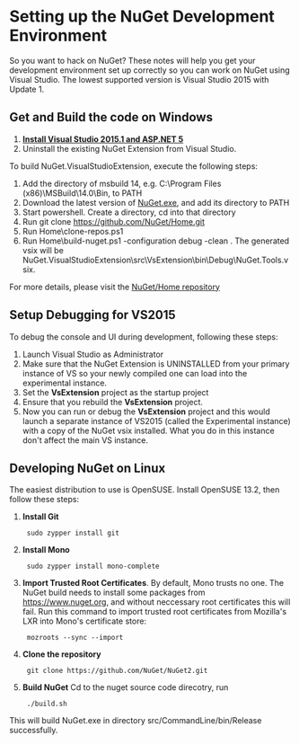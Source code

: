 # Setting up the NuGet Development Environment
So you want to hack on NuGet? These notes will help you get your development environment
set up correctly so you can work on NuGet using Visual Studio. The lowest supported
version is Visual Studio 2015 with Update 1.

## Get and Build the code on Windows
1. **<a href="http://docs.asp.net/en/latest/getting-started/installing-on-windows.html">Install Visual Studio 2015.1 and ASP.NET 5</a>**
1. Uninstall the existing NuGet Extension from Visual Studio.

To build NuGet.VisualStudioExtension, execute the following steps:

1. Add the directory of msbuild 14, e.g. C:\Program Files (x86)\MSBuild\14.0\Bin, to PATH
1. Download the latest version of [NuGet.exe](https://www.nuget.org/nuget.exe), and add its directory to PATH
1. Start powershell. Create a directory, cd into that directory
1. Run  git clone https://github.com/NuGet/Home.git
1. Run  Home\clone-repos.ps1
1. Run  Home\build-nuget.ps1 -configuration debug -clean . The generated vsix will be                 NuGet.VisualStudioExtension\src\VsExtension\bin\Debug\NuGet.Tools.vsix.

For more details, please visit the [NuGet/Home repository](https://github.com/NuGet/Home/blob/master/README.md)


## Setup Debugging for VS2015
To debug the console and UI during development, following these steps:

1. Launch Visual Studio as Administrator
1. Make sure that the NuGet Extension is UNINSTALLED from your primary instance of VS so your newly compiled one can load into the experimental instance.
1. Set the **VsExtension** project as the startup project
1. Ensure that you rebuild the **VsExtension** project.
1. Now you can run or debug the **VsExtension** project and this would launch a separate instance of VS2015 (called the Experimental instance)
with a copy of the NuGet vsix installed. What you do in this instance don't affect the main VS instance.

## Developing NuGet on Linux
The easiest distribution to use is OpenSUSE. Install OpenSUSE 13.2, then follow these steps:

1. **Install Git**

        sudo zypper install git
1. **Install Mono**

        sudo zypper install mono-complete
1. **Import Trusted Root Certificates**. By default, Mono trusts no one.
The NuGet build needs to install some packages from https://www.nuget.org,
and without neccessary root certificates this will fail. Run
this command to import trusted root certificates from Mozilla's LXR into
Mono's certificate store:

        mozroots --sync --import
1. **Clone the repository**

        git clone https://github.com/NuGet/NuGet2.git

1. **Build NuGet**
Cd to the nuget source code direcotry, run

        ./build.sh
This will build NuGet.exe in directory src/CommandLine/bin/Release successfully.
